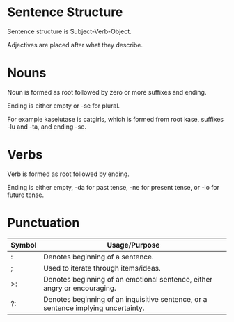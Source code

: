 # Sentence Structure

Sentence structure is Subject-Verb-Object.

Adjectives are placed after what they describe.

# Nouns

Noun is formed as root followed by zero or more suffixes and ending.

Ending is either empty or -se for plural. 

For example kaselutase is catgirls, which is formed from root kase, suffixes -lu and -ta, and ending -se.

# Verbs

Verb is formed as root followed by ending. 

Ending is either empty, -da for past tense, -ne for present tense, or -lo for future tense.

# Punctuation

| Symbol | 	Usage/Purpose |
| ------ | ------------- |
| : |		Denotes beginning of a sentence. |
| ; |		Used to iterate through items/ideas. |
| >: |		Denotes beginning of an emotional sentence, either angry or encouraging. |
| ?: |		Denotes beginning of an inquisitive sentence, or a sentence implying uncertainty. |